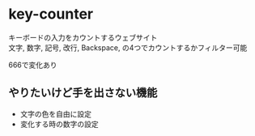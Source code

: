 # key-counter
キーボードの入力をカウントするウェブサイト<br>
文字, 数字, 記号, 改行, Backspace, の4つでカウントするかフィルター可能

666で変化あり

## やりたいけど手を出さない機能
* 文字の色を自由に設定
* 変化する時の数字の設定